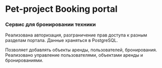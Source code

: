 # Pet-project Booking portal

### Сервис для бронировании техники
Реализована авторизация, разграничение прав доступа к разным разделам портала.
Данные храняться в PostgreSQL.

Позволяет добавлять объекты аренды, пользователей, бронирования.
Реализовано управление пользователями, объектами аренды и бронированиями.
